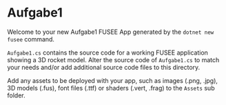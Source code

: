 # Aufgabe1

Welcome to your new Aufgabe1 FUSEE App generated by the `dotnet new fusee` command.

`Aufgabe1.cs` contains the source code for a working FUSEE application showing 
a 3D rocket model. Alter the source code of `Aufgabe1.cs` to match your needs 
and/or add additional source code files to this directory.

Add any assets to be deployed with your app, such as images (.png, .jpg), 
3D models (.fus), font files (.ttf) or shaders (.vert, .frag) 
to the `Assets` sub folder.


